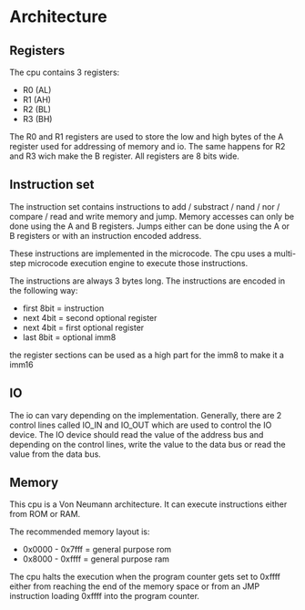 # Architecture

## Registers

The cpu contains 3 registers:

- R0 (AL)
- R1 (AH)
- R2 (BL)
- R3 (BH)

The R0 and R1 registers are used to store the low and high bytes of the A register used for addressing of memory and io. The same happens for R2 and R3 wich make the B register.
All registers are 8 bits wide.

## Instruction set

The instruction set contains instructions to add / substract / nand / nor / compare / read and write memory and jump. Memory accesses can only be done using the A and B registers. Jumps either can be done using the A or B registers or with an instruction encoded address.

These instructions are implemented in the microcode.
The cpu uses a multi-step microcode execution engine to execute those instructions.

The instructions are always 3 bytes long.
The instructions are encoded in the following way:

- first 8bit = instruction
- next 4bit  = second optional register
- next 4bit  = first optional register
- last 8bit = optional imm8

the register sections can be used as a high part for the imm8 to make it a imm16

## IO

The io can vary depending on the implementation. Generally, there are 2 control lines called IO_IN and IO_OUT which are used to control the IO device.
The IO device should read the value of the address bus and depending on the control lines, write the value to the data bus or read the value from the data bus.

## Memory

This cpu is a Von Neumann architecture. It can execute instructions either from ROM or RAM.

The recommended memory layout is:

- 0x0000 - 0x7fff = general purpose rom
- 0x8000 - 0xffff = general purpose ram

The cpu halts the execution when the program counter gets set to 0xffff either from reaching the end of the memory space or from an JMP instruction loading 0xffff into the program counter.